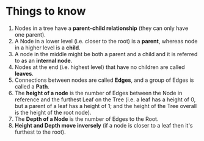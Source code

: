 # Things to know

1. Nodes in a tree have a **parent-child relationship** (they can only have one parent).
2. A Node in a lower level (i.e. closer to the root) is a **parent**, whereas node in a higher level is a **child**.
3. A node in the middle might be both a parent and a child and it is referred to as an **internal node**.
4. Nodes at the end (i.e. highest level) that have no children are called **leaves**.
5. Connections between nodes are called **Edges**, and a group of Edges is called a **Path**.
6. The **height of a node** is the number of Edges between the Node in reference and the furthest Leaf on the Tree (i.e. a leaf has a height of 0, but a parent of a leaf has a height of 1; and the height of the Tree overall is the height of the root node).
7. The **Depth of a Node** is the number of Edges to the Root.
8. **Height and Depth move inversely** (if a node is closer to a leaf then it's furthest to the root).

